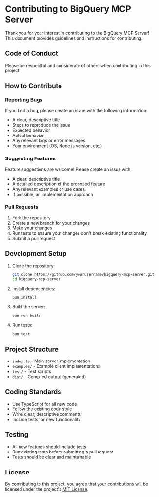 # Contributing to BigQuery MCP Server

Thank you for your interest in contributing to the BigQuery MCP Server! This document provides guidelines and instructions for contributing.

## Code of Conduct

Please be respectful and considerate of others when contributing to this project.

## How to Contribute

### Reporting Bugs

If you find a bug, please create an issue with the following information:

- A clear, descriptive title
- Steps to reproduce the issue
- Expected behavior
- Actual behavior
- Any relevant logs or error messages
- Your environment (OS, Node.js version, etc.)

### Suggesting Features

Feature suggestions are welcome! Please create an issue with:

- A clear, descriptive title
- A detailed description of the proposed feature
- Any relevant examples or use cases
- If possible, an implementation approach

### Pull Requests

1. Fork the repository
2. Create a new branch for your changes
3. Make your changes
4. Run tests to ensure your changes don't break existing functionality
5. Submit a pull request

## Development Setup

1. Clone the repository:
   ```bash
   git clone https://github.com/yourusername/bigquery-mcp-server.git
   cd bigquery-mcp-server
   ```

2. Install dependencies:
   ```bash
   bun install
   ```

3. Build the server:
   ```bash
   bun run build
   ```

4. Run tests:
   ```bash
   bun test
   ```

## Project Structure

- `index.ts` - Main server implementation
- `examples/` - Example client implementations
- `test/` - Test scripts
- `dist/` - Compiled output (generated)

## Coding Standards

- Use TypeScript for all new code
- Follow the existing code style
- Write clear, descriptive comments
- Include tests for new functionality

## Testing

- All new features should include tests
- Run existing tests before submitting a pull request
- Tests should be clear and maintainable

## License

By contributing to this project, you agree that your contributions will be licensed under the project's [MIT License](LICENSE).
